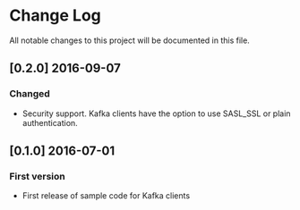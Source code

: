 # Change Log
All notable changes to this project will be documented in this file.

## [0.2.0] 2016-09-07
### Changed
- Security support. Kafka clients have the option to use SASL_SSL or plain authentication.

## [0.1.0] 2016-07-01
### First version
- First release of sample code for Kafka clients
